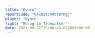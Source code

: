 ```yaml
---
title: "Kyore"
reportCode: "C4x81tcXAbr9YMgj"
player: "Kyore"
fight: "Morogrim Tidewalker"
date: 2021-09-22T19:00:43.822000+00:00
---
```

